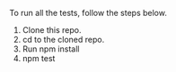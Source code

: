 To run all the tests, follow the steps below.

1. Clone this repo.
2. cd to the cloned repo.
3. Run npm install
4. npm test
